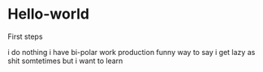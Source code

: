 # Hello-world
First steps

i do nothing 
i have bi-polar work production
funny way to say i get lazy as shit somtetimes
but i want to learn
